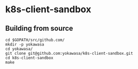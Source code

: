 # k8s-client-sandbox



## Building from source
```
cd $GOPATH/src/github.com/
mkdir -p yokawasa
cd yokawasa/
git clone git@github.com:yokawasa/k8s-client-sandbox.git
cd k8s-client-sandbox
make
```

